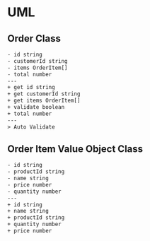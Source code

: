 # UML

## Order Class

```txt
- id string
- customerId string
- items OrderItem[]
- total number
---
+ get id string
+ get customerId string
+ get items OrderItem[]
+ validate boolean
+ total number
---
> Auto Validate
```

## Order Item Value Object Class

```txt
- id string
- productId string
- name string
- price number
- quantity number
---
+ id string
+ name string
+ productId string
+ quantity number
+ price number
```
